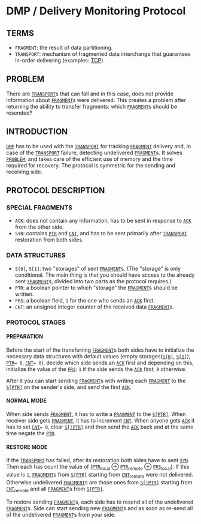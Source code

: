 # DMP / Delivery Monitoring Protocol

## TERMS
- `FRAGMENT`: the result of data partitioning.
- `TRANSPORT`: mechanism of fragmented data interchange that guarantees in-order delivering (examples: [TCP](https://tools.ietf.org/html/rfc793)).

## PROBLEM
  There are [`TRANSPORT`](#terms)s that can fall and in this case, does not provide information about [`FRAGMENT`](#terms)s were delivered. This creates a problem after returning the ability to transfer fragments: which [`FRAGMENT`](#terms)s should be resended?

## INTRODUCTION
  [`DMP`](#dmp--delivery-monitoring-protocol) has to be used with the [`TRANSPORT`](#terms) for tracking [`FRAGMENT`](#terms) delivery and, in case of the [`TRANSPORT`](#terms) failure, detecting undelivered [`FRAGMENT`](#terms)s. It solves [`PROBLEM`](#problem), and takes care of the efficient use of memory and the time required for recovery. The protocol is symmetric for the sending and receiving side.

## PROTOCOL DESCRIPTION
### SPECIAL FRAGMENTS
- `ACK`: does not contain any information, has to be sent in response to [`ACK`](#special-fragments) from the other side.
- `SYN`: contains [`PTR`](#data-structures) and [`CNT`](#data-structures), and has to be sent primarily after [`TRANSPORT`](#terms) restoration from both sides.
  
### DATA STRUCTURES
- `S[0]`, `S[1]`: two "storages" of sent [`FRAGMENT`](#terms)s. (The "storage" is only conditional. The main thing is that you should have access to the already sent [`FRAGMENT`](#terms)s, divided into two parts as the protocol requires.)
- `PTR`: a boolean pointer to which "storage" the [`FRAGMENT`](#terms)s should be written.
- `FRS`: a boolean field, `1` for the one who sends an [`ACK`](#special-fragments) first.
- `CNT`: an unsigned integer counter of the received data [`FRAGMENT`](#terms)s.

### PROTOCOL STAGES
#### PREPARATION
  Before the start of the transferring [`FRAGMENT`](#terms)s both sides have to initialize the necessary data structures with default values (empty storages([`S[0]`](#data-structures), [`S[1]`](#data-structures)), [`PTR`](#data-structures)`= 0`, [`CNT`](#data-structures)`= 0`), decide which side sends an [`ACK`](#special-fragments) first and depending on this, initialize the value of the [`FRS`](#data-structures): `1` if the side sends the [`ACK`](#special-fragments) first, `0` otherwise.
  
  After it you can start sending [`FRAGMENT`](#terms)s with writing each [`FRAGMENT`](#terms) to the [`S[PTR]`](#data-structures) on the sender's side, and send the first [`ACK`](#special-fragments).

#### NORMAL MODE
  When side sends [`FRAGMENT`](#terms), it has to write a [`FRAGMENT`](#terms) to the [`S[PTR]`](#data-structures). When receiver side gets [`FRAGMENT`](#terms), it has to increment [`CNT`](#data-structures). When anyone gets [`ACK`](#special-fragments) it has to set [`CNT`](#data-structures)`= 0`, clear [`S[!PTR]`](#data-structures) and then send the [`ACK`](#special-fragments) back and at the same time negate the [`PTR`](#data-structures).

#### RESTORE MODE
  If the [`TRANSPORT`](#terms) has failed, after its restoration both sides have to sent [`SYN`](#special-fragments). Then each has count the value of ([`PTR`](#data-structures)<sub>local</sub> ⊕ [`PTR`](#data-structures)<sub>remote</sub> ⊕ [`FRS`](#data-structures)<sub>local</sub>). If this value is `1`, [`FRAGMENT`](#terms)s from [`S[PTR]`](#data-structures) starting from [`CNT`](#data-structures)<sub>remote</sub> were not delivered. Otherwise undelivered [`FRAGMENT`](#terms)s are those ones from [`S[!PTR]`](#data-structures) starting from [`CNT`](#data-structures)<sub>remote</sub> and all [`FRAGMENT`](#terms)s from [`S[PTR]`](#data-structures). 
  
  To restore sending [`FRAGMENT`](#terms)s, each side has to resend all of the undelivered [`FRAGMENT`](#terms)s. Side can start sending new [`FRAGMENT`](#terms)s and as soon as re-send all of the undelivered [`FRAGMENT`](#terms)s from your side.
